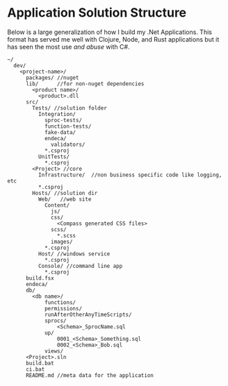 # Application Solution Structure
 Below is a large generalization of how I build my .Net Applications. This format has served me well with Clojure, Node, and Rust applications but it has seen the most use _and abuse_ with C#.

```
~/
  dev/
    <project-name>/
      packages/ //nuget
      lib/      //for non-nuget dependencies
        <product name>/
          <product>.dll
      src/
        Tests/ //solution folder
          Integration/
            sproc-tests/
            function-tests/
            fake-data/
            endeca/
              validators/
            *.csproj
          UnitTests/
            *.csproj
        <Project> //core
          Infrastructure/  //non business specific code like logging, etc
          *.csproj
        Hosts/ //solution dir
          Web/   //web site
            Content/
              js/
              css/
                <Compass generated CSS files>
              scss/
                *.scss
              images/
            *.csproj
          Host/ //windows service
            *.csproj
          Console/ //command line app
            *.csproj
      build.fsx
      endeca/
      db/
        <db name>/
            functions/
            permissions/
            runAfterOtherAnyTimeScripts/
            sprocs/
                <Schema>_SprocName.sql
            up/
                0001_<Schema>_Something.sql
                0002_<Schema>_Bob.sql
            views/
      <Project>.sln
      build.bat
      ci.bat
      README.md //meta data for the application
```

